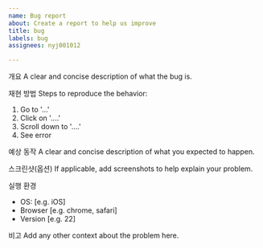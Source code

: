 ```yaml
---
name: Bug report
about: Create a report to help us improve
title: bug
labels: bug
assignees: nyj001012

---
```


개요
A clear and concise description of what the bug is.

재현 방법
Steps to reproduce the behavior:
1. Go to '...'
2. Click on '....'
3. Scroll down to '....'
4. See error

예상 동작
A clear and concise description of what you expected to happen.

스크린샷(옵션)
If applicable, add screenshots to help explain your problem.

실행 환경
 - OS: [e.g. iOS]
 - Browser [e.g. chrome, safari]
 - Version [e.g. 22]

비고
Add any other context about the problem here.
